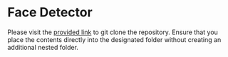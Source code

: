 # Face Detector

Please visit the [provided link](https://github.com/WASasquatch/was-node-suite-comfyui) to git clone the repository. Ensure that you place the contents directly into the designated folder without creating an additional nested folder.
